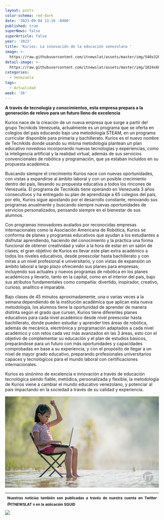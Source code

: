 ```yaml
---
layout: posts
color-schema: red-dark
date: '2023-09-04 13:18 -0400'
published: true
superNews: false
superArticle: false
year: '2023'
title: 'Kurios: La innovación de la educación venezolana '
image: >-
  https://raw.githubusercontent.com/itnewslat/assets/master/img/540x320/educacion-infantil-p.jpg
detail-image: >-
  https://raw.githubusercontent.com/itnewslat/assets/master/img/1024x680/educacion-infantil-g.jpg
categories:
  - Venezuela
tags:
  - Actualidad
week: '36'
---
```

**A través de tecnología y conocimientos, esta empresa prepara a la generación de relevo para un futuro lleno de excelencia**

Kurios nace de la creación de un nueva empresa que surge a partir del grupo Tecnikids Venezuela, actualmente es un programa que se oferta en colegios del país educando bajo una metodología STEAM, en un programa curricular disponible para primaria y bachillerato. Kurios es el nuevo nombre de Tecnikids donde usando su misma metodología plantean un plan educativo novedoso incorporando nuevas tecnologías y experiencias, como la inteligencia artificial y la realidad virtual, además de sus servicios convencionales de robótica y programación, que ya estaban incluidos en su propuesta académica.  
 
Buscando siempre el crecimiento Kurios nace con nuevas oportunidades, con vistas a expandirse al ámbito laboral y con un posible crecimiento dentro del país, llevando su propuesta educativa a todos los rincones de Venezuela. El programa de Tecnikids  tiene operando en Venezuela 3 años consecutivos y ha entregado su plan de aprendizaje a  65 colegios del país, por ello, Kurios sigue apostando por el desarrollo constante, renovando sus programas anualmente y buscando siempre nuevas oportunidades de servicios personalizados, pensando siempre en el bienestar de sus alumnos.  
 
Con programas innovadores avalados por reconocidas empresas internacionales como la Asociación Americana de Robótica, Kurios se conforma de planes y programas educativos que ayudan a los estudiantes a  disfrutar aprendiendo, haciendo del conocimiento y la práctica una forma funcional de obtener creatividad y valor a la hora de estar en un salón de clases; el gran objetivo de Kurios es llevar este plan extra académico a todos los niveles educativos, desde preescolar hasta bachillerato y con miras a un nivel profesional e universitario, y con vistas de expansión un ámbito laboral a largo plazo ofreciendo sus planes para empresas; incluyendo sus actuales y nuevos programas de robótica en los planes académicos y llevarlo, tanto en la capital, como en el interior del país, bajo sus  atributos fundamentales como compañía: divertido, inspirador, creativo, curioso, analítico e imparable.
 
Bajo clases de 45 minutos aproximadamente, una o varias veces a la semana dependiendo de la institución académica  que aplican esta nueva metodología, los alumnos tiene la oportunidad de aprender de manera distinta según el grado que cursen, Kurios tiene diferentes planes educativos para cada nivel académico desde nivel preescolar hasta bachillerato, donde pueden estudiar y aprender tres áreas de robótica, además de mecánica, electrónica y programación adaptados a cada nivel académico y con retos cada vez más avanzados en las 3 áreas, esto con el objetivo de complementar su educación y el plan de estudios básicos, preparándose para un futuro con más oportunidades y capacidades comprobadas en base a su experiencia, y con el propósito de llegar a un nivel de mayor grado educativo, preparando profesionales universitarios capaces y tecnológicos para el mundo laboral con certificaciones internacionales.                                                             
 
Kurios es sinónimo de excelencia e innovación a través de educación tecnológica siendo fiable, metódica, personalizada y flexible, la metodología de Kurios viene a cambiar el mundo educativo venezolano, y potenciar al país impactando en la sociedad a través de su calidad y experiencia.

![](https://raw.githubusercontent.com/itnewslat/assets/master/img/540x320/educacion-infantil-p.jpg)

<table style="height: 42px;" width="569">
<tbody>
<tr>
<td style="text-align: justify;"><sub><strong>Nuestras noticias también son publicadas a través de nuestra cuenta en Twitter <a href="https://twitter.com/itnewslat?lang=es">@ITNEWSLAT</a> y en la aplicación <a href="https://squidapp.co/en/">SQUID</a></strong></sub></td>
</tr>
</tbody>
</table>

<img src="https://tracker.metricool.com/c3po.jpg?hash=56f88a41e39ab42c063cc51676587a04"/>
